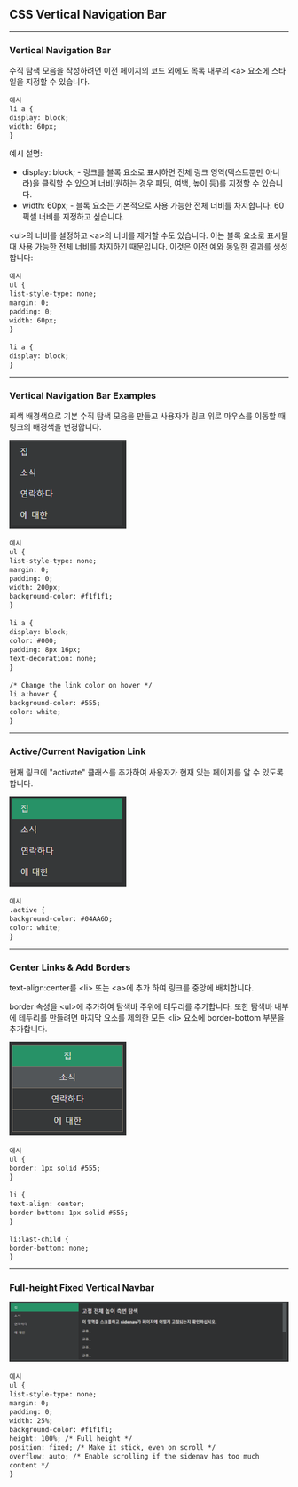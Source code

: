 ## CSS Vertical Navigation Bar

---

### Vertical Navigation Bar

수직 탐색 모음을 작성하려면 이전 페이지의 코드 외에도 목록 내부의 \<a> 요소에 스타일을 지정할 수 있습니다.

    예시
    li a {
    display: block;
    width: 60px;
    }

예시 설명:

- display: block; - 링크를 블록 요소로 표시하면 전체 링크 영역(텍스트뿐만 아니라)을 클릭할 수 있으며 너비(원하는 경우 패딩, 여백, 높이 등)를 지정할 수 있습니다.
- width: 60px; - 블록 요소는 기본적으로 사용 가능한 전체 너비를 차지합니다. 60픽셀 너비를 지정하고 싶습니다.

\<ul>의 너비를 설정하고 \<a>의 너비를 제거할 수도 있습니다. 이는 블록 요소로 표시될 때 사용 가능한 전체 너비를 차지하기 때문입니다. 이것은 이전 예와 동일한 결과를 생성합니다:

    예시
    ul {
    list-style-type: none;
    margin: 0;
    padding: 0;
    width: 60px;
    }

    li a {
    display: block;
    }

---

### Vertical Navigation Bar Examples

회색 배경색으로 기본 수직 탐색 모음을 만들고 사용자가 링크 위로 마우스를 이동할 때 링크의 배경색을 변경합니다.

<img src='./img/css_verticalNav.png'>

    예시
    ul {
    list-style-type: none;
    margin: 0;
    padding: 0;
    width: 200px;
    background-color: #f1f1f1;
    }

    li a {
    display: block;
    color: #000;
    padding: 8px 16px;
    text-decoration: none;
    }

    /* Change the link color on hover */
    li a:hover {
    background-color: #555;
    color: white;
    }

---

### Active/Current Navigation Link

현재 링크에 "activate" 클래스를 추가하여 사용자가 현재 있는 페이지를 알 수 있도록 합니다.

<img src='./img/css_verticalNav2.png'>

    예시
    .active {
    background-color: #04AA6D;
    color: white;
    }

---

### Center Links & Add Borders

text-align:center를 \<li> 또는 \<a>에 추가 하여 링크를 중앙에 배치합니다.

border 속성을 \<ul>에 추가하여 탐색바 주위에 테두리를 추가합니다. 또한 탐색바 내부에 테두리를 만들려면 마지막 요소를 제외한 모든 \<li> 요소에 border-bottom 부분을 추가합니다.

<img src='./img/css_verticalNav3.png'>

    예시
    ul {
    border: 1px solid #555;
    }

    li {
    text-align: center;
    border-bottom: 1px solid #555;
    }

    li:last-child {
    border-bottom: none;
    }

---

### Full-height Fixed Vertical Navbar

<img src='./img/css_verticalNav4.png'>

    예시
    ul {
    list-style-type: none;
    margin: 0;
    padding: 0;
    width: 25%;
    background-color: #f1f1f1;
    height: 100%; /* Full height */
    position: fixed; /* Make it stick, even on scroll */
    overflow: auto; /* Enable scrolling if the sidenav has too much content */
    }
